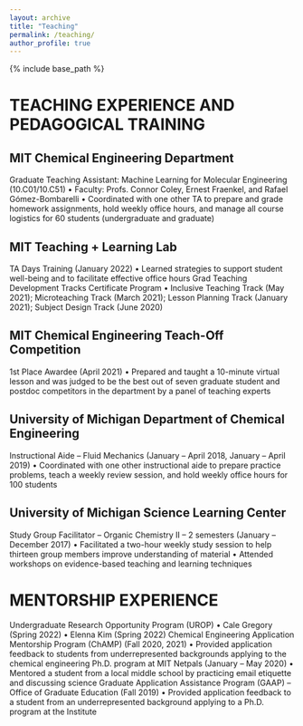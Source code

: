 ```yaml
---
layout: archive
title: "Teaching"
permalink: /teaching/
author_profile: true
---
```


{% include base_path %}

# TEACHING EXPERIENCE AND PEDAGOGICAL TRAINING

## MIT Chemical Engineering Department
Graduate Teaching Assistant: Machine Learning for Molecular Engineering (10.C01/10.C51)
•	Faculty: Profs. Connor Coley, Ernest Fraenkel, and Rafael Gómez-Bombarelli
•	Coordinated with one other TA to prepare and grade homework assignments, hold weekly office hours, and manage all course logistics for 60 students (undergraduate and graduate)

## MIT Teaching + Learning Lab
TA Days Training (January 2022)
•	Learned strategies to support student well-being and to facilitate effective office hours
Grad Teaching Development Tracks Certificate Program
•	Inclusive Teaching Track (May 2021); Microteaching Track (March 2021); Lesson Planning Track (January 2021); Subject Design Track (June 2020)

## MIT Chemical Engineering Teach-Off Competition
1st Place Awardee (April 2021)
•	Prepared and taught a 10-minute virtual lesson and was judged to be the best out of seven graduate student and postdoc competitors in the department by a panel of teaching experts

## University of Michigan Department of Chemical Engineering
Instructional Aide – Fluid Mechanics (January – April 2018, January – April 2019)
•	Coordinated with one other instructional aide to prepare practice problems, teach a weekly review session, and hold weekly office hours for 100 students

## University of Michigan Science Learning Center
Study Group Facilitator – Organic Chemistry II – 2 semesters (January – December 2017)
•	Facilitated a two-hour weekly study session to help thirteen group members improve understanding of material
•	Attended workshops on evidence-based teaching and learning techniques


# MENTORSHIP EXPERIENCE
Undergraduate Research Opportunity Program (UROP)
•	Cale Gregory (Spring 2022)
•	Elenna Kim (Spring 2022)
Chemical Engineering Application Mentorship Program (ChAMP) (Fall 2020, 2021)
•	Provided application feedback to students from underrepresented backgrounds applying to the chemical engineering Ph.D. program at MIT
Netpals (January – May 2020)
•	Mentored a student from a local middle school by practicing email etiquette and discussing science
Graduate Application Assistance Program (GAAP) – Office of Graduate Education (Fall 2019)
•	Provided application feedback to a student from an underrepresented background applying to a Ph.D. program at the Institute

